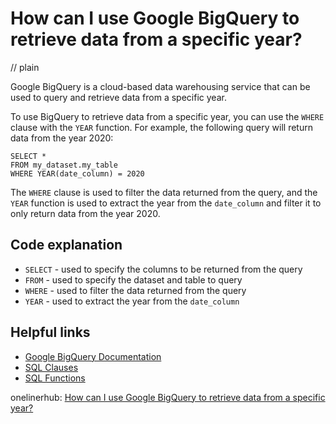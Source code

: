 # How can I use Google BigQuery to retrieve data from a specific year?
// plain

Google BigQuery is a cloud-based data warehousing service that can be used to query and retrieve data from a specific year.

To use BigQuery to retrieve data from a specific year, you can use the `WHERE` clause with the `YEAR` function. For example, the following query will return data from the year 2020:

```
SELECT *
FROM my_dataset.my_table
WHERE YEAR(date_column) = 2020
```

The `WHERE` clause is used to filter the data returned from the query, and the `YEAR` function is used to extract the year from the `date_column` and filter it to only return data from the year 2020.

## Code explanation


* `SELECT` - used to specify the columns to be returned from the query
* `FROM` - used to specify the dataset and table to query
* `WHERE` - used to filter the data returned from the query
* `YEAR` - used to extract the year from the `date_column`

## Helpful links

* [Google BigQuery Documentation](https://cloud.google.com/bigquery/docs)
* [SQL Clauses](https://cloud.google.com/bigquery/docs/reference/standard-sql/clauses)
* [SQL Functions](https://cloud.google.com/bigquery/docs/reference/standard-sql/functions-and-operators)

onelinerhub: [How can I use Google BigQuery to retrieve data from a specific year?](https://onelinerhub.com/google-big-query/how-can-i-use-google-bigquery-to-retrieve-data-from-a-specific-year)